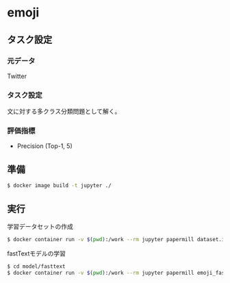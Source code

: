# emoji


## タスク設定

### 元データ

Twitter

### タスク設定

文に対する多クラス分類問題として解く。

### 評価指標

- Precision (Top-1, 5)

## 準備

```sh
$ docker image build -t jupyter ./
```

## 実行

学習データセットの作成

```sh
$ docker container run -v $(pwd):/work --rm jupyter papermill dataset.ipynb output/dataset_out.ipynb -p tweet_file tweets.json -p test_valid_size_per_emoji 500 -p out_dir output
```

fastTextモデルの学習

```sh
$ cd model/fasttext
$ docker container run -v $(pwd):/work --rm jupyter papermill emoji_fasttext.ipynb output/output.ipyn
```
